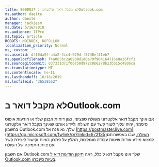 ```yaml
---
title: 8000037 לא מקבל דואר אלקטרוני בOutlook.com
ms.author: daeite
author: daeite
manager: jackiesm
ms.date: 5/16/2018
ms.audience: ITPro
ms.topic: article
ROBOTS: NOINDEX, NOFOLLOW
localization_priority: Normal
ms,.custom: ''
ms.assetid: df10da0f-a4a2-4cc4-929d-f8740ef31eb7
ms.openlocfilehash: f4a005bc2a0938d1d0a79f904164716e8a36fcf1
ms.sourcegitcommit: 037331d71f06750d972c0b6278b23bb15c4806ca
ms.translationtype: MT
ms.contentlocale: he-IL
ms.lasthandoff: 10/18/2019
ms.locfileid: "36538562"
---
```

# <a name="not-receiving-mail-in-outlookcom"></a>לא מקבל דואר בOutlook.com

אם אינך מקבל דואר אלקטרוני משולח ספציפי, כגון דוחות הבנק שלך או הודעות איפוס סיסמה, יהיה עליך ליצור קשר עם השולח וליידע אותם שאינך מקבל דואר אלקטרוני בחשבון Outlook.com שלך. נא פנה אל [https://postmaster.live.com](https://go.microsoft.com/fwlink/p/?linkid=872135)השולח, שבו באפשרותם למצוא מידע אודות שיטות עבודה מומלצות, המלץ על פתרון בעיות וקישור ליצירת קשר עם צוות התמיכה של השולח.
  
אם חשבון Outlook.com שלך אינו מקבל דוא ל כלל, ראה [תיקון הודעות דוא ל Outlook.com בעיות סינכרון](https://go.microsoft.com/fwlink/p/?linkid=874363).
  


